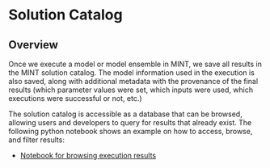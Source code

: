 # Solution Catalog
## Overview
Once we execute a model or model ensemble in MINT, we save all results in the MINT solution catalog. The model information used in the execution is also saved, along with additional metadata with the provenance of the final results (which parameter values were set, which inputs were used, which executions were successful or not, etc.)

The solution catalog is accessible as a database that can be browsed, allowing users and developers to query for results that already exist. The following python notebook shows an example on how to access, browse, and filter results: 
 * [Notebook for browsing execution results](https://github.com/mintproject/MINT_USERGUIDE/blob/master/docs/notebooks/solutioncatalog/using_the_mint_results_database.ipynb)

